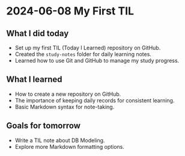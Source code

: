 # 2024-06-08 My First TIL

## What I did today
- Set up my first TIL (Today I Learned) repository on GitHub.
- Created the `study-notes` folder for daily learning notes.
- Learned how to use Git and GitHub to manage my study progress.

## What I learned
- How to create a new repository on GitHub.
- The importance of keeping daily records for consistent learning.
- Basic Markdown syntax for note-taking.

## Goals for tomorrow
- Write a TIL note about DB Modeling.
- Explore more Markdown formatting options.
